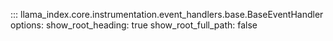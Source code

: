 ::: llama_index.core.instrumentation.event_handlers.base.BaseEventHandler
    options:
      show_root_heading: true
      show_root_full_path: false

